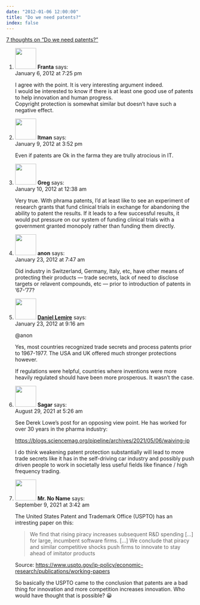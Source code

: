 ```yaml
---
date: "2012-01-06 12:00:00"
title: "Do we need patents?"
index: false
---
```


[7 thoughts on &ldquo;Do we need patents?&rdquo;](/lemire/blog/2012/01-06-do-we-need-patents)

<ol class="comment-list">
<li id="comment-54847" class="comment even thread-even depth-1">
<div class="comment-author vcard">
<img alt src="https://secure.gravatar.com/avatar/d874c82e0c4c9480af674a1a2e9c2ec6?s=56&#038;d=mm&#038;r=g" srcset="https://secure.gravatar.com/avatar/d874c82e0c4c9480af674a1a2e9c2ec6?s=112&#038;d=mm&#038;r=g 2x" class="avatar avatar-56 photo" height="56" width="56" decoding="async" /> <b class="fn">Franta</b> <span class="says">says:</span> </div>
<div class="comment-metadata"><time datetime="2012-01-06T19:25:24+00:00">January 6, 2012 at 7:25 pm</time></a> </div>
<div class="comment-content">
<p>I agree with the point. It is very interesting argument indeed.<br/>
I would be interested to know if there is at least one good use of patents to help innovation and human progress.<br/>
Copyright protection is somewhat similar but doesn&rsquo;t have such a negative effect.</p>
</div>
</li>
<li id="comment-54850" class="comment odd alt thread-odd thread-alt depth-1">
<div class="comment-author vcard">
<img alt src="https://secure.gravatar.com/avatar/cdbd04afdb5401d1cbbd390416f3c1e3?s=56&#038;d=mm&#038;r=g" srcset="https://secure.gravatar.com/avatar/cdbd04afdb5401d1cbbd390416f3c1e3?s=112&#038;d=mm&#038;r=g 2x" class="avatar avatar-56 photo" height="56" width="56" decoding="async" /> <b class="fn">Itman</b> <span class="says">says:</span> </div>
<div class="comment-metadata"><time datetime="2012-01-09T15:52:37+00:00">January 9, 2012 at 3:52 pm</time></a> </div>
<div class="comment-content">
<p>Even if patents are Ok in the farma they are trully atrocious in IT.</p>
</div>
</li>
<li id="comment-54851" class="comment even thread-even depth-1">
<div class="comment-author vcard">
<img alt src="https://secure.gravatar.com/avatar/f9066aabfbe4756a4b22f401c7fcf5e8?s=56&#038;d=mm&#038;r=g" srcset="https://secure.gravatar.com/avatar/f9066aabfbe4756a4b22f401c7fcf5e8?s=112&#038;d=mm&#038;r=g 2x" class="avatar avatar-56 photo" height="56" width="56" loading="lazy" decoding="async" /> <b class="fn">Greg</b> <span class="says">says:</span> </div>
<div class="comment-metadata"><time datetime="2012-01-10T00:38:07+00:00">January 10, 2012 at 12:38 am</time></a> </div>
<div class="comment-content">
<p>Very true. With phrama patents, I&rsquo;d at least like to see an experiment of research grants that fund clinical trials in exchange for abandoning the ability to patent the results. If it leads to a few successful results, it would put pressure on our system of funding clinical trials with a government granted monopoly rather than funding them directly.</p>
</div>
</li>
<li id="comment-54897" class="comment odd alt thread-odd thread-alt depth-1">
<div class="comment-author vcard">
<img alt src="https://secure.gravatar.com/avatar/?s=56&#038;d=mm&#038;r=g" srcset="https://secure.gravatar.com/avatar/?s=112&#038;d=mm&#038;r=g 2x" class="avatar avatar-56 photo avatar-default" height="56" width="56" loading="lazy" decoding="async" /> <b class="fn">anon</b> <span class="says">says:</span> </div>
<div class="comment-metadata"><time datetime="2012-01-23T07:47:09+00:00">January 23, 2012 at 7:47 am</time></a> </div>
<div class="comment-content">
<p>Did industry in Switzerland, Germany, Italy, etc, have other means of protecting their products &#8212; trade secrets, lack of need to disclose targets or relavent compounds, etc &#8212; prior to introduction of patents in &rsquo;67-&rsquo;77?</p>
</div>
</li>
<li id="comment-54898" class="comment even thread-even depth-1">
<div class="comment-author vcard">
<img alt src="https://secure.gravatar.com/avatar/4b736113aa1557b9a110b5123d81d5f6?s=56&#038;d=mm&#038;r=g" srcset="https://secure.gravatar.com/avatar/4b736113aa1557b9a110b5123d81d5f6?s=112&#038;d=mm&#038;r=g 2x" class="avatar avatar-56 photo" height="56" width="56" loading="lazy" decoding="async" /> <b class="fn"><a href="https://lemire.me/en/" class="url" rel="ugc">Daniel Lemire</a></b> <span class="says">says:</span> </div>
<div class="comment-metadata"><time datetime="2012-01-23T09:16:36+00:00">January 23, 2012 at 9:16 am</time></a> </div>
<div class="comment-content">
<p>@anon </p>
<p>Yes, most countries recognized trade secrets and process patents prior to 1967-1977. The USA and UK offered much stronger protections however. </p>
<p>If regulations were helpful, countries where inventions were more heavily regulated should have been more prosperous. It wasn&rsquo;t the case.</p>
</div>
</li>
<li id="comment-596431" class="comment odd alt thread-odd thread-alt depth-1">
<div class="comment-author vcard">
<img alt src="https://secure.gravatar.com/avatar/253139dd9bc1e911c7a0be5415c16378?s=56&#038;d=mm&#038;r=g" srcset="https://secure.gravatar.com/avatar/253139dd9bc1e911c7a0be5415c16378?s=112&#038;d=mm&#038;r=g 2x" class="avatar avatar-56 photo" height="56" width="56" loading="lazy" decoding="async" /> <b class="fn">Sagar</b> <span class="says">says:</span> </div>
<div class="comment-metadata"><time datetime="2021-08-29T05:26:14+00:00">August 29, 2021 at 5:26 am</time></a> </div>
<div class="comment-content">
<p>See Derek Lowe’s post for an opposing view point. He has worked for over 30 years in the pharma industry:</p>
<p><a href="https://blogs.sciencemag.org/pipeline/archives/2021/05/06/waiving-ip" rel="nofollow ugc">https://blogs.sciencemag.org/pipeline/archives/2021/05/06/waiving-ip</a></p>
<p>I do think weakening patent protection substantially will lead to more trade secrets like it has in the self-driving car industry and possibly push driven people to work in societally less useful fields like finance / high frequency trading.</p>
</div>
</li>
<li id="comment-597308" class="comment even thread-even depth-1">
<div class="comment-author vcard">
<img alt src="https://secure.gravatar.com/avatar/a8d0ddca35483c4b3d200f075233a72a?s=56&#038;d=mm&#038;r=g" srcset="https://secure.gravatar.com/avatar/a8d0ddca35483c4b3d200f075233a72a?s=112&#038;d=mm&#038;r=g 2x" class="avatar avatar-56 photo" height="56" width="56" loading="lazy" decoding="async" /> <b class="fn">Mr. No Name</b> <span class="says">says:</span> </div>
<div class="comment-metadata"><time datetime="2021-09-09T03:42:31+00:00">September 9, 2021 at 3:42 am</time></a> </div>
<div class="comment-content">
<p>The United States Patent and Trademark Office (USPTO) has an intresting paper on this:</p>
<blockquote><p>
We find that rising piracy increases subsequent R&amp;D spending [&#8230;] for large, incumbent software firms. [&#8230;] We conclude that piracy and similar competitive shocks push firms to innovate to stay ahead of imitator products
</p></blockquote>
<p>Source: <a href="https://www.uspto.gov/ip-policy/economic-research/publications/working-papers" rel="nofollow ugc">https://www.uspto.gov/ip-policy/economic-research/publications/working-papers</a></p>
<p>So basically the USPTO came to the conclusion that patents are a bad thing for innovation and more competition increases innovation. Who would have thought that is possible? 😀</p>
</div>
</li>
</ol>
